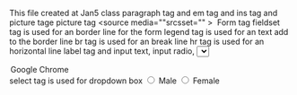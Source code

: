 This file created at Jan5
class
paragraph tag and em tag and ins tag and picture tage
picture tag
<picture>
<source media=""srcsset="" >
<img alt="">
</picture>
Form tag
fieldset tag is used for an border line for the form
legend tag is used for an text add to the border line
br tag is used for an break line
hr tag is used for an horizontal line
label tag and input text, input radio,
<select>
  <option value="chrome">Google Chrome</option>
</select>
select tag is used for dropdown box
<input type="radio" id="male" name="gender">
<label for="gender">Male</label>
<input type="radio" id="female" name="gender">
<label for="gender">Female</label>

